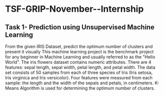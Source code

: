 # TSF-GRIP-November--Internship
## Task 1- Prediction using Unsupervised Machine Learning
From the given IRIS Dataset, predict the optimum number of clusters and present it visually
This machine learning project is the benchmark project for any beginner in Machine Learning and usually referred to as the "Hello World". The iris flowers dataset contains numeric attributes.
There are 4 features: sepal length, sepal width, petal length, and petal width.
The data set consists of 50 samples from each of three species of Iris (Iris setosa, Iris virginica and Iris versicolor). Four features were measured from each sample: the length and the width of the sepals and petals, in centimeters.
K-Means Algorithm is used for determining the optimum number of clusters. 
